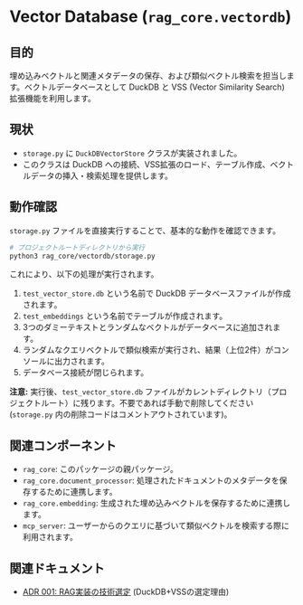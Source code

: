 # Vector Database (`rag_core.vectordb`)

## 目的

埋め込みベクトルと関連メタデータの保存、および類似ベクトル検索を担当します。ベクトルデータベースとして DuckDB と VSS (Vector Similarity Search) 拡張機能を利用します。

## 現状

-   `storage.py` に `DuckDBVectorStore` クラスが実装されました。
-   このクラスは DuckDB への接続、VSS拡張のロード、テーブル作成、ベクトルデータの挿入・検索処理を提供します。

## 動作確認

`storage.py` ファイルを直接実行することで、基本的な動作を確認できます。

```bash
# プロジェクトルートディレクトリから実行
python3 rag_core/vectordb/storage.py
```

これにより、以下の処理が実行されます。

1.  `test_vector_store.db` という名前で DuckDB データベースファイルが作成されます。
2.  `test_embeddings` という名前でテーブルが作成されます。
3.  3つのダミーテキストとランダムなベクトルがデータベースに追加されます。
4.  ランダムなクエリベクトルで類似検索が実行され、結果（上位2件）がコンソールに出力されます。
5.  データベース接続が閉じられます。

**注意:** 実行後、`test_vector_store.db` ファイルがカレントディレクトリ（プロジェクトルート）に残ります。不要であれば手動で削除してください (`storage.py` 内の削除コードはコメントアウトされています)。

## 関連コンポーネント

-   `rag_core`: このパッケージの親パッケージ。
-   `rag_core.document_processor`: 処理されたドキュメントのメタデータを保存するために連携します。
-   `rag_core.embedding`: 生成された埋め込みベクトルを保存するために連携します。
-   `mcp_server`: ユーザーからのクエリに基づいて類似ベクトルを検索する際に利用されます。

## 関連ドキュメント

-   [ADR 001: RAG実装の技術選定](../../../docs/ADR/001-RAG実装の技術選定.md) (DuckDB+VSSの選定理由)
